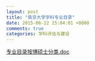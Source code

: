 ```yaml
---
layout: post
title: "南京大学学科专业目录"
date: 2015-06-22 15:04:01 +0800
comments: true
categories: 学科评估与建设
---
```

[专业目录按博硕士分类.doc](http://985.nju.edu.cn/ewebeditor/UploadFile/2014521154624609.doc)
